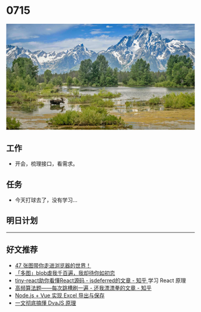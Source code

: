 
# 0715

![](./bg-imgs/0715.jpg)

## 工作

- 开会，梳理接口，看需求。

## 任务

- 今天打球去了，没有学习...

## 明日计划

---

## 好文推荐

- [47 张图带你走进浏览器的世界！](https://mp.weixin.qq.com/s/AmZGGUkeThTe4eNLCxJkRg)
- [「多图」blob虐我千百遍，我却待你如初恋](https://mp.weixin.qq.com/s/xMMBwXQTNsb8m_OsVCDwiw)
- [tiny-react助你看懂React源码 - jsdeferred的文章 - 知乎 ](https://zhuanlan.zhihu.com/p/378485243) 学习 React 原理
- [高频算法题——每次跳槽刷一遍 - 还我漂漂拳的文章 - 知乎](https://zhuanlan.zhihu.com/p/386929820)
- [Node.js + Vue 实现 Excel 导出与保存](https://mp.weixin.qq.com/s/VgeT5xSjbVGraSoqwsrzIw)
- [一文彻底搞懂 DvaJS 原理](https://mp.weixin.qq.com/s/NJoRg_hb78ejK8e4UibJOA)

